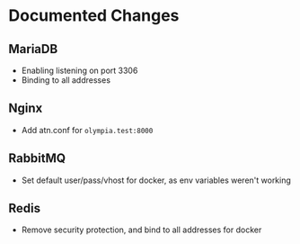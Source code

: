 # Documented Changes

## MariaDB
 - Enabling listening on port 3306
 - Binding to all addresses

## Nginx
 - Add atn.conf for `olympia.test:8000`

## RabbitMQ
 - Set default user/pass/vhost for docker, as env variables weren't working

## Redis
 - Remove security protection, and bind to all addresses for docker